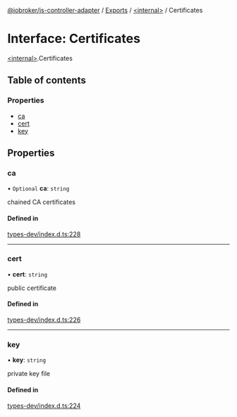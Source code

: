 [@iobroker/js-controller-adapter](../README.md) / [Exports](../modules.md) / [\<internal\>](../modules/internal_.md) / Certificates

# Interface: Certificates

[\<internal\>](../modules/internal_.md).Certificates

## Table of contents

### Properties

- [ca](internal_.Certificates.md#ca)
- [cert](internal_.Certificates.md#cert)
- [key](internal_.Certificates.md#key)

## Properties

### ca

• `Optional` **ca**: `string`

chained CA certificates

#### Defined in

[types-dev/index.d.ts:228](https://github.com/ioBroker/ioBroker.js-controller/blob/70d97db12b1a527812cd28f020b3dec4b1c23b61/packages/types-dev/index.d.ts#L228)

___

### cert

• **cert**: `string`

public certificate

#### Defined in

[types-dev/index.d.ts:226](https://github.com/ioBroker/ioBroker.js-controller/blob/70d97db12b1a527812cd28f020b3dec4b1c23b61/packages/types-dev/index.d.ts#L226)

___

### key

• **key**: `string`

private key file

#### Defined in

[types-dev/index.d.ts:224](https://github.com/ioBroker/ioBroker.js-controller/blob/70d97db12b1a527812cd28f020b3dec4b1c23b61/packages/types-dev/index.d.ts#L224)
